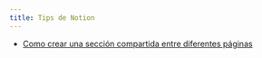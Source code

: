```yaml
---
title: Tips de Notion
---
```


- [Como crear una sección compartida entre diferentes páginas](https://www.notion.so/Main-Page-1-6d647b023912415e957fe880d16bd62c)

